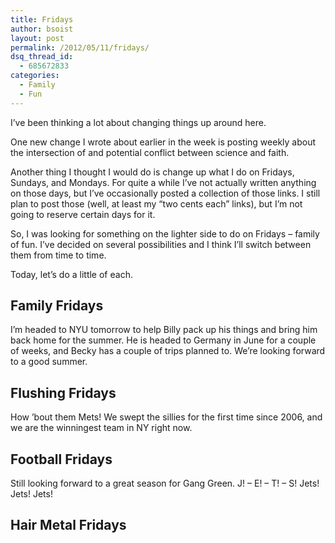 ```yaml
---
title: Fridays
author: bsoist
layout: post
permalink: /2012/05/11/fridays/
dsq_thread_id:
  - 685672833
categories:
  - Family
  - Fun
---
```

I&#8217;ve been thinking a lot about changing things up around here.

One new change I wrote about earlier in the week is posting weekly about the intersection of and potential conflict between science and faith.

Another thing I thought I would do is change up what I do on Fridays, Sundays, and Mondays. For quite a while I&#8217;ve not actually written anything on those days, but I&#8217;ve occasionally posted a collection of those links. I still plan to post those (well, at least my &#8220;two cents each&#8221; links), but I&#8217;m not going to reserve certain days for it.

So, I was looking for something on the lighter side to do on Fridays &#8211; family of fun. I&#8217;ve decided on several possibilities and I think I&#8217;ll switch between them from time to time.

Today, let&#8217;s do a little of each.

## Family Fridays

I&#8217;m headed to NYU tomorrow to help Billy pack up his things and bring him back home for the summer. He is headed to Germany in June for a couple of weeks, and Becky has a couple of trips planned to. We&#8217;re looking forward to a good summer.

## Flushing Fridays

How &#8217;bout them Mets! We swept the sillies for the first time since 2006, and we are the winningest team in NY right now.

## Football Fridays

Still looking forward to a great season for Gang Green. J! &#8211; E! &#8211; T! &#8211; S! Jets! Jets! Jets!

## Hair Metal Fridays
